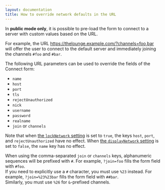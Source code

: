 ```yaml
---
layout: documentation
title: How to override network defaults in the URL
---
```


In **public mode only**, it is possible to pre-load the form to connect to a
server with custom values based on the URL.

For example, the URL <https://thelounge.example.com/?channels=foo,bar> will
offer the user to connect to the default server and immediately joining the
channels `#foo` and `#bar`.

The following URL parameters can be used to override the fields of the Connect
form:

- `name`
- `host`
- `port`
- `tls`
- `rejectUnauthorized`
- `nick`
- `username`
- `password`
- `realname`
- `join` or `channels`

Note that when [the `lockNetwork` setting](/docs/configuration.html#locknetwork)
is set to `true`, the keys `host`, `port`, and `rejectUnauthorized` have no
effect. When
[the `displayNetwork` setting](/docs/configuration.html#displaynetwork) is set
to `false`, the `name` key has no effect.

When using the comma-separated `join` or `channels` keys, alphanumeric sequences will be prefixed with `#`. For example, `?join=foo` fills the form field with
`#foo`.<br>
If you need to explicitly use a `#` character, you must use `%23` instead. For example, `?join=%23%23bar` fills the form field with `##bar`.<br>
Similarly, you must use `%26` for `&`-prefixed channels.
